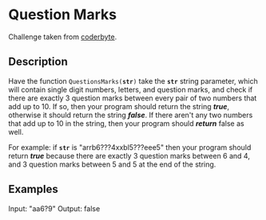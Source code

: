 # Question Marks
Challenge taken from [coderbyte](https://www.coderbyte.com/editor/Questions%20Marks:JavaScript).

## Description
Have the function `QuestionsMarks(`**`str`**`)` take the **`str`** string parameter, which will contain single digit numbers, letters, and question marks, and check if there are exactly 3 question marks between every pair of two numbers that add up to 10. If so, then your program should return the string ***true***, otherwise it should return the string ***false***. If there aren't any two numbers that add up to 10 in the string, then your program should ***return*** false as well.

For example: if **`str`** is "arrb6???4xxbl5???eee5" then your program should return ***true*** because there are exactly 3 question marks between 6 and 4, and 3 question marks between 5 and 5 at the end of the string.
## Examples
Input: "aa6?9"
Output: false